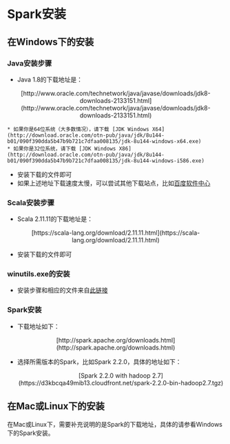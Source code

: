 # Spark安装
## 在Windows下的安装
### Java安装步骤
* Java 1.8的下载地址是：
<center>[http://www.oracle.com/technetwork/java/javase/downloads/jdk8-downloads-2133151.html](http://www.oracle.com/technetwork/java/javase/downloads/jdk8-downloads-2133151.html)</center>

	* 如果你是64位系统（大多数情况），请下载 [JDK Windows X64](http://download.oracle.com/otn-pub/java/jdk/8u144-b01/090f390dda5b47b9b721c7dfaa008135/jdk-8u144-windows-x64.exe)
	* 如果你是32位系统，请下载 [JDK Windows X86](http://download.oracle.com/otn-pub/java/jdk/8u144-b01/090f390dda5b47b9b721c7dfaa008135/jdk-8u144-windows-i586.exe)
* 安装下载的文件即可 
* 如果上述地址下载速度太慢，可以尝试其他下载站点，比如[百度软件中心](http://rj.baidu.com/soft/detail/17531.html)

### Scala安装步骤
* Scala 2.11.11的下载地址是：

<center>[https://scala-lang.org/download/2.11.11.html](https://scala-lang.org/download/2.11.11.html)</center>

* 安装下载的文件即可 

### winutils.exe的安装

* 安装步骤和相应的文件来自[此链接](https://jaceklaskowski.gitbooks.io/mastering-apache-spark/spark-tips-and-tricks-running-spark-windows.html)

### Spark安装
* 下载地址如下：

<center>[http://spark.apache.org/downloads.html](http://spark.apache.org/downloads.html)</center>

* 选择所需版本的Spark，比如Spark 2.2.0，具体的地址如下：
	
	<center>[Spark 2.2.0 with hadoop 2.7](https://d3kbcqa49mib13.cloudfront.net/spark-2.2.0-bin-hadoop2.7.tgz)</center>

## 在Mac或Linux下的安装
在Mac或Linux下，需要补充说明的是Spark的下载地址，具体的请参看Windows下的Spark安装。